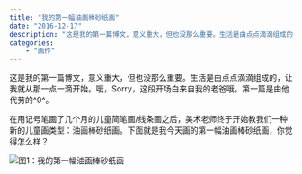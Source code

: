 ```yaml
---
title: "我的第一幅油画棒砂纸画"
date: "2016-12-17"
description: "这是我的第一篇博文，意义重大，但也没那么重要。生活是由点点滴滴组成的，让我就从那一点一滴开始。哦，Sorry，这段开场白来自我的老爸哦，第一篇是由他代劳的^0^"
categories:
    - "画作"
---
```


这是我的第一篇博文，意义重大，但也没那么重要。生活是由点点滴滴组成的，让我就从那一点一滴开始。哦，Sorry，这段开场白来自我的老爸哦，第一篇是由他代劳的^0^。

在用记号笔画了几个月的儿童简笔画/线条画之后，美术老师终于开始教我们一种新的儿童画类型：油画棒砂纸画。下面就是我今天画的第一幅油画棒砂纸画，你觉得怎么样？

![图1：我的第一幅油画棒砂纸画](http://image.tonybai.com/img/201612/draw_20161217_1.jpg)
